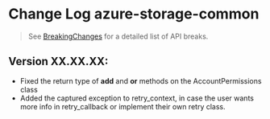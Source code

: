# Change Log azure-storage-common

> See [BreakingChanges](BreakingChanges.md) for a detailed list of API breaks.

## Version XX.XX.XX:
- Fixed the return type of __add__ and __or__ methods on the AccountPermissions class
- Added the captured exception to retry_context, in case the user wants more info in retry_callback or implement their own retry class.